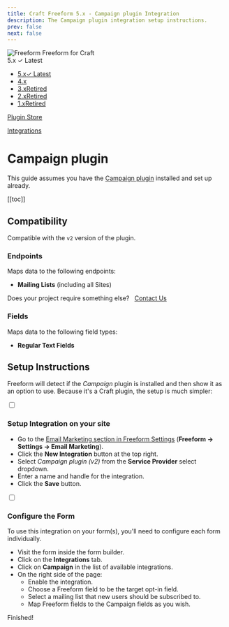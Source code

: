 ```yaml
---
title: Craft Freeform 5.x - Campaign plugin Integration
description: The Campaign plugin integration setup instructions.
prev: false
next: false
---
```


<meta property="og:image" content="https://docs.solspace.com/extras/social/craft/freeform/freeform.png" />

<div id="pr-heading">
    <img src="https://docs.solspace.com/extras/icons/products/freeform-icon.png" alt="Freeform" class="pr-image">
    <span class="pr-name">Freeform</span>
    <span class="pr-category">for Craft</span>
    <div class="pr-v-wrapper">
        <div class="pr-v">
            <span class="pr-v-v">5.x</span>
            <span class="pr-v-type pr-latest">✓ Latest</span>
            <span class="pr-v-arrow arrow down"></span>
        </div>
        <ul class="pr-v-list">
            <li><a href="/craft/freeform/v5/">5.x<span class="pr-v-type pr-latest">✓ Latest</span></a></li>
            <li><a href="/craft/freeform/v4/">4.x</a></li>
            <li><a href="/craft/freeform/v3/">3.x<span class="pr-v-type pr-retired">Retired</span></a></li>
            <li><a href="/craft/freeform/v2/">2.x<span class="pr-v-type pr-retired">Retired</span></a></li>
            <li><a href="/craft/freeform/v1/">1.x<span class="pr-v-type pr-retired">Retired</span></a></li>
        </ul>
    </div>
    <div class="pr-buy">
        <a href="https://plugins.craftcms.com/freeform" class="button button-blue"><span class="external-url">Plugin Store</span></a>
    </div>
</div>

<span class="page-section"><a href="/craft/freeform/v5/integrations/">Integrations</a></span>

# Campaign plugin <Badge type="pro" text="Pro" />

This guide assumes you have the [Campaign plugin](https://putyourlightson.com/plugins/campaign) installed and set up already.


[[toc]]


## Compatibility

Compatible with the `v2` version of the plugin.

### Endpoints
Maps data to the following endpoints:

- **Mailing Lists** (including all Sites)

Does your project require something else? &nbsp; <a href="/support/" class="button"><span>Contact Us</span></a>

### Fields
Maps data to the following field types:

- **Regular Text Fields**


## Setup Instructions
Freeform will detect if the _Campaign_ plugin is installed and then show it as an option to use. Because it's a Craft plugin, the setup is much simpler:

<div class="step">
<label for="step1"><input type="checkbox" class="step-check" id="step1">

### Setup Integration on your site

</label>

- Go to the [Email Marketing section in Freeform Settings](../configuration/settings/#email-marketing) (**Freeform → Settings → Email Marketing**).
- Click the **New Integration** button at the top right.
- Select *Campaign plugin (v2)* from the **Service Provider** select dropdown.
- Enter a name and handle for the integration.
- Click the **Save** button.

</div>

<div class="step">
<label for="step2"><input type="checkbox" class="step-check" id="step2">

### Configure the Form

</label>

To use this integration on your form(s), you'll need to configure each form individually.

- Visit the form inside the form builder.
- Click on the **Integrations** tab.
- Click on **Campaign** in the list of available integrations.
- On the right side of the page:
    - Enable the integration.
    - Choose a Freeform field to be the target opt-in field.
    - Select a mailing list that new users should be subscribed to.
    - Map Freeform fields to the Campaign fields as you wish.

</div>

<div class="step-finished">Finished!</div>
